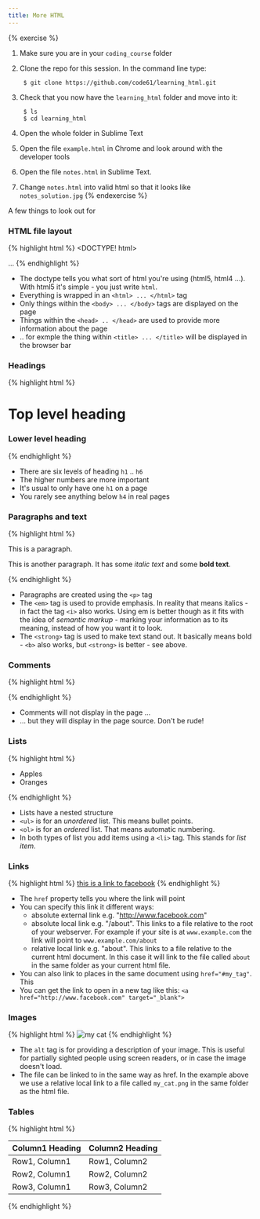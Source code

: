 ```yaml
---
title: More HTML
---
```


{% exercise %}
1. Make sure you are in your `coding_course` folder
2. Clone the repo for this session. In the command line type:

        $ git clone https://github.com/code61/learning_html.git

3. Check that you now have the `learning_html` folder and move into it:

        $ ls
        $ cd learning_html

4. Open the whole folder in Sublime Text
5. Open the file `example.html` in Chrome and look around with the developer tools
6. Open the file `notes.html` in Sublime Text.
7. Change `notes.html` into valid html so that it looks like `notes_solution.jpg`
{% endexercise %}


A few things to look out for

### HTML file layout

{% highlight html %}
<DOCTYPE! html>
<html>
    <head>
        <title>Page title</title>
    </head>
    <body>
        ...
    </body>
</html>
{% endhighlight %}

* The doctype tells you what sort of html you're using (html5, html4 ...). With html5 it's simple - you just write `html`.
* Everything is wrapped in an `<html> ... </html>` tag
* Only things within the `<body> ... </body>` tags are displayed on the page 
* Things within the `<head> .. </head>` are used to provide more information about the page
* .. for exmple the thing within `<title> ... </title>` will be displayed in the browser bar

### Headings

{% highlight html %}
<h1>Top level heading</h1>

<h3>Lower level heading</h3>
{% endhighlight %}

* There are six levels of heading `h1` .. `h6`
* The higher numbers are more important
* It's usual to only have one `h1` on a page
* You rarely see anything below `h4` in real pages

### Paragraphs and text

{% highlight html %}
<p>This is a paragraph.</p>

<p>This is another paragraph. It has some <em>italic text</em> and some <strong>bold text</strong>.</p>
{% endhighlight %}

* Paragraphs are created using the `<p>` tag
* The `<em>` tag is used to provide emphasis. In reality that means italics - in fact the tag `<i>` also works. Using em is better though as it fits with the idea of *semantic markup* - marking your information as to its meaning, instead of how you want it to look.
* The `<strong>` tag is used to make text stand out. It basically means bold - `<b>` also works, but `<strong>` is better - see above.

### Comments

{% highlight html %}
<!-- comments look like this -->
{% endhighlight %}

* Comments will not display in the page ...
* ... but they will display in the page source. Don't be rude!

### Lists

{% highlight html %}
<ul>
    <li>Apples</li>
    <li>Oranges</li>
</ul>
{% endhighlight %}

* Lists have a nested structure
* `<ul>` is for an *unordered* list. This means bullet points.
* `<ol>` is for an *ordered* list. That means automatic numbering.
* In both types of list you add items using a `<li>` tag. This stands for *list item*.

### Links

{% highlight html %}
<a href="http://www.facebook.com">this is a link to facebook</a>
{% endhighlight %}

* The `href` property tells you where the link will point
* You can specify this link it different ways:
    * absolute external link e.g. "http://www.facebook.com"
    * absolute local link e.g. "/about". This links to a file relative to the root of your webserver. For example if your site is at `www.example.com` the link will point to `www.example.com/about`
    * relative local link e.g. "about". This links to a file relative to the current html document. In this case it will link to the file called `about` in the same folder as your current html file.
* You can also link to places in the same document using `href="#my_tag"`. This 
* You can get the link to open in a new tag like this: `<a href="http://www.facebook.com" target="_blank">`

### Images

{% highlight html %}
<img alt='my cat' src="my_cat.png">
{% endhighlight %}

* The `alt` tag is for providing a description of your image. This is useful for partially sighted people using screen readers, or in case the image doesn't load. 
* The file can be linked to in the same way as href. In the example above we use a relative local link to a file called `my_cat.png` in the same folder as the html file.

### Tables

{% highlight html %}
<table>
    <thead>
        <tr>
            <th>Column1 Heading</th>
            <th>Column2 Heading</th>
        </tr>
    </thead>
    <tbody>
        <tr>
            <td>Row1, Column1</td>
            <td>Row1, Column2</td>
        </tr>
        <tr>
            <td>Row2, Column1</td>
            <td>Row2, Column2</td>
        </tr>
        <tr>
            <td>Row3, Column1</td>
            <td>Row3, Column2</td>
        </tr>
    </tbody>
</table>

{% endhighlight %}
